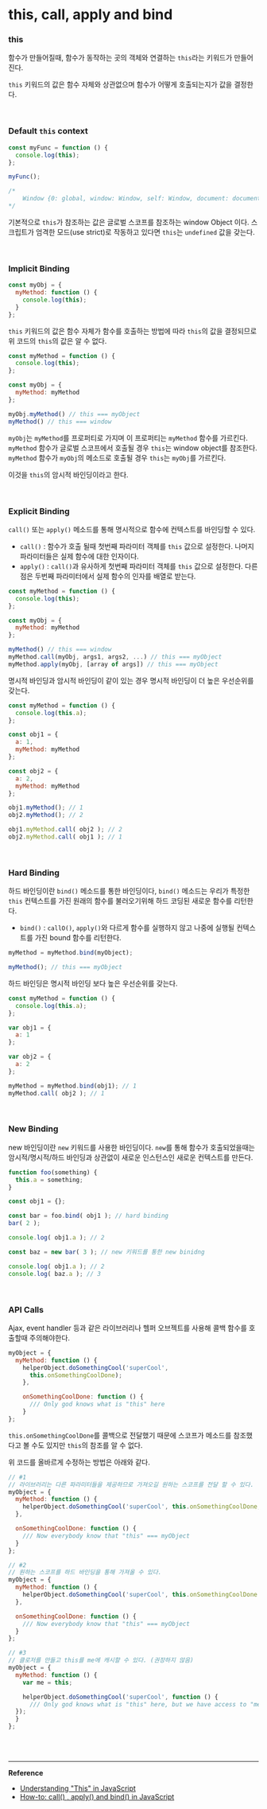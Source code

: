 # this, call, apply and bind

### this

함수가 만들어질때, 함수가 동작하는 곳의 객체와 연결하는 `this`라는 키워드가 만들어진다.

`this` 키워드의 값은 함수 자체와 상관없으며 함수가 어떻게 호출되는지가 값을 결정한다.

<br>

### Default `this` context

```javascript
const myFunc = function () {
  console.log(this);
};

myFunc();

/*
    Window {0: global, window: Window, self: Window, document: document, name: "", location: Location, …}
*/
```

기본적으로 `this`가 참조하는 값은 글로벌 스코프를 참조하는 window Object 이다. 스크립트가 엄격한 모드(use strict)로 작동하고 있다면 `this`는 `undefined` 값을 갖는다.

<br>

### Implicit Binding

```javascript
const myObj = {
  myMethod: function () {
    console.log(this);
  }
};
```

`this` 키워드의 값은 함수 자체가 함수를 호출하는 방법에 따라 `this`의 값을 결정되므로 위 코드의 `this`의 값은 알 수 없다.

```javascript
const myMethod = function () {
  console.log(this);
};

const myObj = {
  myMethod: myMethod
};

myObj.myMethod() // this === myObject
myMethod() // this === window
```

`myObj`는 `myMethod`를 프로퍼티로 가지며 이 프로퍼티는 `myMethod` 함수를 가르킨다.  `myMethod` 함수가 글로벌 스코프에서 호출될 경우 `this`는 window object를 참조한다. `myMethod` 함수가 `myObj`의 메소드로 호출될 경우 `this`는 `myObj`를 가르킨다.

이것을 `this`의 암시적 바인딩이라고 한다.

<br>

### Explicit Binding

`call()` 또는 `apply()` 메소드를 통해 명시적으로 함수에 컨텍스트를 바인딩할 수 있다.

- `call()` :  함수가 호출 될때 첫번째 파라미터 객체를  `this` 값으로 설정한다. 나머지 파라미터들은 실제 함수에 대한 인자이다.
- `apply()` : `call()`과 유사하게 첫번째 파라미터 객체를 `this` 값으로 설정한다. 다른점은 두번째 파라미터에서 실제 함수의 인자를 배열로 받는다.

```javascript
const myMethod = function () {
  console.log(this);
};

const myObj = {
  myMethod: myMethod
};

myMethod() // this === window
myMethod.call(myObj, args1, args2, ...) // this === myObject
myMethod.apply(myObj, [array of args]) // this === myObject
```

명시적 바인딩과 암시적 바인딩이 같이 있는 경우 명시적 바인딩이 더 높은 우선순위를 갖는다.

```javascript
const myMethod = function () { 
  console.log(this.a);
};

const obj1 = {
  a: 1,
  myMethod: myMethod
};

const obj2 = {
  a: 2,
  myMethod: myMethod
};

obj1.myMethod(); // 1
obj2.myMethod(); // 2

obj1.myMethod.call( obj2 ); // 2
obj2.myMethod.call( obj1 ); // 1
```

<br>

### Hard Binding

하드 바인딩이란 `bind()` 메소드를 통한 바인딩이다, `bind()` 메소드는 우리가 특정한 `this` 컨텍스트를 가진 원래의 함수를  불러오기위해 하드 코딩된 새로운 함수를 리턴한다.

- `bind()` : `callO()`, `apply()`와 다르게 함수를 실행하지 않고 나중에 실행될 컨텍스트를 가진 bound 함수를 리턴한다.

```javascript
myMethod = myMethod.bind(myObject);

myMethod(); // this === myObject
```

하드 바인딩은 명시적 바인딩 보다 높은 우선순위를 갖는다.

```javascript
const myMethod = function () { 
  console.log(this.a);
};

var obj1 = {
  a: 1
};

var obj2 = {
  a: 2
};

myMethod = myMethod.bind(obj1); // 1
myMethod.call( obj2 ); // 1
```

<br>

### New Binding

new 바인딩이란 `new` 키워드를 사용한 바인딩이다. `new`를 통해 함수가 호출되었을때는 암시적/명시적/하드 바인딩과 상관없이 새로운 인스턴스인 새로운 컨텍스트를 만든다.

```javascript
function foo(something) {
  this.a = something;
}

const obj1 = {};

const bar = foo.bind( obj1 ); // hard binding
bar( 2 );

console.log( obj1.a ); // 2

const baz = new bar( 3 ); // new 키워드를 통한 new binidng

console.log( obj1.a ); // 2
console.log( baz.a ); // 3
```

<br>

### API Calls

Ajax, event handler 등과 같은 라이브러리나 헬퍼 오브젝트를 사용해 콜백 함수를 호출할때 주의해야한다.

```javascript
myObject = {
  myMethod: function () {
    helperObject.doSomethingCool('superCool',
      this.onSomethingCoolDone);
    },

    onSomethingCoolDone: function () {
      /// Only god knows what is "this" here
    }
};
```

`this.onSomethingCoolDone`를 콜백으로 전달했기 때문에 스코프가 메소드를 참조했다고 볼 수도 있지만 `this`의 참조를 알 수 없다.

위 코드를 올바르게 수정하는 방법은 아래와 같다.

```javascript
// #1 
// 라이브러리는 다른 파라미터들을 제공하므로 가져오길 원하는 스코프를 전달 할 수 있다.
myObject = {
  myMethod: function () {
    helperObject.doSomethingCool('superCool', this.onSomethingCoolDone, this);
  },

  onSomethingCoolDone: function () {
    /// Now everybody know that "this" === myObject
  }
};

// #2
// 원하는 스코프를 하드 바인딩을 통해 가져올 수 있다.
myObject = {
  myMethod: function () {
    helperObject.doSomethingCool('superCool', this.onSomethingCoolDone.bind(this));
  },

  onSomethingCoolDone: function () {
    /// Now everybody know that "this" === myObject
  }
};

// #3
// 클로저를 만들고 this를 me에 캐시할 수 있다. (권장하지 않음)
myObject = {
  myMethod: function () {
    var me = this;

    helperObject.doSomethingCool('superCool', function () {
      /// Only god knows what is "this" here, but we have access to "me"
  });
  }
};
```

<br>

<br>

------

**Reference**

- [Understanding "This" in JavaScript](https://www.codementor.io/@dariogarciamoya/understanding--this--in-javascript-du1084lyn?icn=post-8i1jca6jp&ici=post-du1084lyn)
- [How-to: call() , apply() and bind() in JavaScript](https://www.codementor.io/@niladrisekhardutta/how-to-call-apply-and-bind-in-javascript-8i1jca6jp)